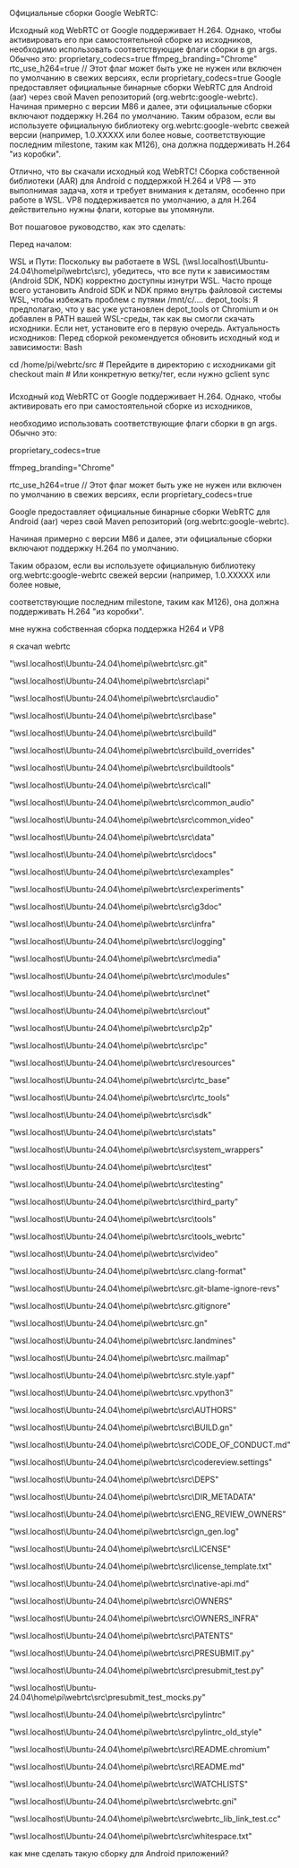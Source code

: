 Официальные сборки Google WebRTC:

Исходный код WebRTC от Google поддерживает H.264. Однако, чтобы активировать его при самостоятельной сборке из исходников, 
необходимо использовать соответствующие флаги сборки в gn args. Обычно это:
proprietary_codecs=true
ffmpeg_branding="Chrome"
rtc_use_h264=true // Этот флаг может быть уже не нужен или включен по умолчанию в свежих версиях, если proprietary_codecs=true
Google предоставляет официальные бинарные сборки WebRTC для Android (aar) через свой Maven репозиторий (org.webrtc:google-webrtc). 
Начиная примерно с версии M86 и далее, эти официальные сборки включают поддержку H.264 по умолчанию. 
Таким образом, если вы используете официальную библиотеку org.webrtc:google-webrtc свежей версии (например, 1.0.XXXXX или более новые, 
соответствующие последним milestone, таким как M126), она должна поддерживать H.264 "из коробки".


Отлично, что вы скачали исходный код WebRTC! Сборка собственной библиотеки (AAR) для Android с поддержкой H.264 и VP8 — это выполнимая задача, хотя и требует внимания к деталям, особенно при работе в WSL. VP8 поддерживается по умолчанию, а для H.264 действительно нужны флаги, которые вы упомянули.

Вот пошаговое руководство, как это сделать:

Перед началом:

WSL и Пути: Поскольку вы работаете в WSL (\\wsl.localhost\Ubuntu-24.04\home\pi\webrtc\src), убедитесь, что все пути к зависимостям (Android SDK, NDK) корректно доступны изнутри WSL. Часто проще всего установить Android SDK и NDK прямо внутрь файловой системы WSL, чтобы избежать проблем с путями /mnt/c/....
depot_tools: Я предполагаю, что у вас уже установлен depot_tools от Chromium и он добавлен в PATH вашей WSL-среды, так как вы смогли скачать исходники. Если нет, установите его в первую очередь.
Актуальность исходников: Перед сборкой рекомендуется обновить исходный код и зависимости:
Bash

cd /home/pi/webrtc/src  # Перейдите в директорию с исходниками
git checkout main      # Или конкретную ветку/тег, если нужно
gclient sync



###
Исходный код WebRTC от Google поддерживает H.264. Однако, чтобы активировать его при самостоятельной сборке из исходников,

необходимо использовать соответствующие флаги сборки в gn args. Обычно это:

proprietary_codecs=true

ffmpeg_branding="Chrome"

rtc_use_h264=true // Этот флаг может быть уже не нужен или включен по умолчанию в свежих версиях, если proprietary_codecs=true

Google предоставляет официальные бинарные сборки WebRTC для Android (aar) через свой Maven репозиторий (org.webrtc:google-webrtc).

Начиная примерно с версии M86 и далее, эти официальные сборки включают поддержку H.264 по умолчанию.

Таким образом, если вы используете официальную библиотеку org.webrtc:google-webrtc свежей версии (например, 1.0.XXXXX или более новые,

соответствующие последним milestone, таким как M126), она должна поддерживать H.264 "из коробки".

мне нужна собственная сборка поддержка H264 и VP8

я скачал webrtc

"\\wsl.localhost\Ubuntu-24.04\home\pi\webrtc\src\.git"

"\\wsl.localhost\Ubuntu-24.04\home\pi\webrtc\src\api"

"\\wsl.localhost\Ubuntu-24.04\home\pi\webrtc\src\audio"

"\\wsl.localhost\Ubuntu-24.04\home\pi\webrtc\src\base"

"\\wsl.localhost\Ubuntu-24.04\home\pi\webrtc\src\build"

"\\wsl.localhost\Ubuntu-24.04\home\pi\webrtc\src\build_overrides"

"\\wsl.localhost\Ubuntu-24.04\home\pi\webrtc\src\buildtools"

"\\wsl.localhost\Ubuntu-24.04\home\pi\webrtc\src\call"

"\\wsl.localhost\Ubuntu-24.04\home\pi\webrtc\src\common_audio"

"\\wsl.localhost\Ubuntu-24.04\home\pi\webrtc\src\common_video"

"\\wsl.localhost\Ubuntu-24.04\home\pi\webrtc\src\data"

"\\wsl.localhost\Ubuntu-24.04\home\pi\webrtc\src\docs"

"\\wsl.localhost\Ubuntu-24.04\home\pi\webrtc\src\examples"

"\\wsl.localhost\Ubuntu-24.04\home\pi\webrtc\src\experiments"

"\\wsl.localhost\Ubuntu-24.04\home\pi\webrtc\src\g3doc"

"\\wsl.localhost\Ubuntu-24.04\home\pi\webrtc\src\infra"

"\\wsl.localhost\Ubuntu-24.04\home\pi\webrtc\src\logging"

"\\wsl.localhost\Ubuntu-24.04\home\pi\webrtc\src\media"

"\\wsl.localhost\Ubuntu-24.04\home\pi\webrtc\src\modules"

"\\wsl.localhost\Ubuntu-24.04\home\pi\webrtc\src\net"

"\\wsl.localhost\Ubuntu-24.04\home\pi\webrtc\src\out"

"\\wsl.localhost\Ubuntu-24.04\home\pi\webrtc\src\p2p"

"\\wsl.localhost\Ubuntu-24.04\home\pi\webrtc\src\pc"

"\\wsl.localhost\Ubuntu-24.04\home\pi\webrtc\src\resources"

"\\wsl.localhost\Ubuntu-24.04\home\pi\webrtc\src\rtc_base"

"\\wsl.localhost\Ubuntu-24.04\home\pi\webrtc\src\rtc_tools"

"\\wsl.localhost\Ubuntu-24.04\home\pi\webrtc\src\sdk"

"\\wsl.localhost\Ubuntu-24.04\home\pi\webrtc\src\stats"

"\\wsl.localhost\Ubuntu-24.04\home\pi\webrtc\src\system_wrappers"

"\\wsl.localhost\Ubuntu-24.04\home\pi\webrtc\src\test"

"\\wsl.localhost\Ubuntu-24.04\home\pi\webrtc\src\testing"

"\\wsl.localhost\Ubuntu-24.04\home\pi\webrtc\src\third_party"

"\\wsl.localhost\Ubuntu-24.04\home\pi\webrtc\src\tools"

"\\wsl.localhost\Ubuntu-24.04\home\pi\webrtc\src\tools_webrtc"

"\\wsl.localhost\Ubuntu-24.04\home\pi\webrtc\src\video"

"\\wsl.localhost\Ubuntu-24.04\home\pi\webrtc\src\.clang-format"

"\\wsl.localhost\Ubuntu-24.04\home\pi\webrtc\src\.git-blame-ignore-revs"

"\\wsl.localhost\Ubuntu-24.04\home\pi\webrtc\src\.gitignore"

"\\wsl.localhost\Ubuntu-24.04\home\pi\webrtc\src\.gn"

"\\wsl.localhost\Ubuntu-24.04\home\pi\webrtc\src\.landmines"

"\\wsl.localhost\Ubuntu-24.04\home\pi\webrtc\src\.mailmap"

"\\wsl.localhost\Ubuntu-24.04\home\pi\webrtc\src\.style.yapf"

"\\wsl.localhost\Ubuntu-24.04\home\pi\webrtc\src\.vpython3"

"\\wsl.localhost\Ubuntu-24.04\home\pi\webrtc\src\AUTHORS"

"\\wsl.localhost\Ubuntu-24.04\home\pi\webrtc\src\BUILD.gn"

"\\wsl.localhost\Ubuntu-24.04\home\pi\webrtc\src\CODE_OF_CONDUCT.md"

"\\wsl.localhost\Ubuntu-24.04\home\pi\webrtc\src\codereview.settings"

"\\wsl.localhost\Ubuntu-24.04\home\pi\webrtc\src\DEPS"

"\\wsl.localhost\Ubuntu-24.04\home\pi\webrtc\src\DIR_METADATA"

"\\wsl.localhost\Ubuntu-24.04\home\pi\webrtc\src\ENG_REVIEW_OWNERS"

"\\wsl.localhost\Ubuntu-24.04\home\pi\webrtc\src\gn_gen.log"

"\\wsl.localhost\Ubuntu-24.04\home\pi\webrtc\src\LICENSE"

"\\wsl.localhost\Ubuntu-24.04\home\pi\webrtc\src\license_template.txt"

"\\wsl.localhost\Ubuntu-24.04\home\pi\webrtc\src\native-api.md"

"\\wsl.localhost\Ubuntu-24.04\home\pi\webrtc\src\OWNERS"

"\\wsl.localhost\Ubuntu-24.04\home\pi\webrtc\src\OWNERS_INFRA"

"\\wsl.localhost\Ubuntu-24.04\home\pi\webrtc\src\PATENTS"

"\\wsl.localhost\Ubuntu-24.04\home\pi\webrtc\src\PRESUBMIT.py"

"\\wsl.localhost\Ubuntu-24.04\home\pi\webrtc\src\presubmit_test.py"

"\\wsl.localhost\Ubuntu-24.04\home\pi\webrtc\src\presubmit_test_mocks.py"

"\\wsl.localhost\Ubuntu-24.04\home\pi\webrtc\src\pylintrc"

"\\wsl.localhost\Ubuntu-24.04\home\pi\webrtc\src\pylintrc_old_style"

"\\wsl.localhost\Ubuntu-24.04\home\pi\webrtc\src\README.chromium"

"\\wsl.localhost\Ubuntu-24.04\home\pi\webrtc\src\README.md"

"\\wsl.localhost\Ubuntu-24.04\home\pi\webrtc\src\WATCHLISTS"

"\\wsl.localhost\Ubuntu-24.04\home\pi\webrtc\src\webrtc.gni"

"\\wsl.localhost\Ubuntu-24.04\home\pi\webrtc\src\webrtc_lib_link_test.cc"

"\\wsl.localhost\Ubuntu-24.04\home\pi\webrtc\src\whitespace.txt"



как мне сделать такую сборку для Android приложений?